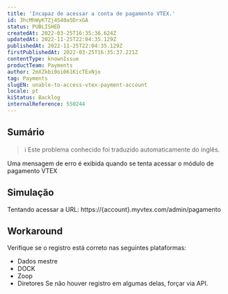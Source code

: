 ```yaml
---
title: 'Incapaz de acessar a conta de pagamento VTEX.'
id: 3hcMhWyKTZj4S40a5DrxGA
status: PUBLISHED
createdAt: 2022-03-25T16:35:36.624Z
updatedAt: 2022-11-25T22:04:35.129Z
publishedAt: 2022-11-25T22:04:35.129Z
firstPublishedAt: 2022-03-25T16:35:37.221Z
contentType: knownIssue
productTeam: Payments
author: 2mXZkbi0oi061KicTExNjo
tag: Payments
slugEN: unable-to-access-vtex-payment-account
locale: pt
kiStatus: Backlog
internalReference: 550244
---
```


## Sumário

>ℹ️ Este problema conhecido foi traduzido automaticamente do inglês.


Uma mensagem de erro é exibida quando se tenta acessar o módulo de pagamento VTEX



## Simulação


Tentando acessar a URL: https://{account}.myvtex.com/admin/pagamento



## Workaround


Verifique se o registro está correto nas seguintes plataformas:

- Dados mestre
- DOCK
- Zoop
- Diretores
Se não houver registro em algumas delas, forçar via API.

